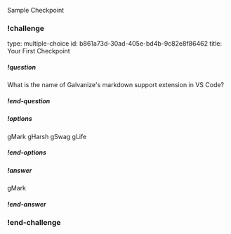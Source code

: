 Sample Checkpoint
### !challenge
type: multiple-choice
id: b861a73d-30ad-405e-bd4b-9c82e8f86462
title: Your First Checkpoint
##### !question
What is the name of Galvanize's markdown support extension in VS Code?

##### !end-question
##### !options
gMark
gHarsh
gSwag
gLife
##### !end-options
##### !answer
gMark

##### !end-answer
### !end-challenge